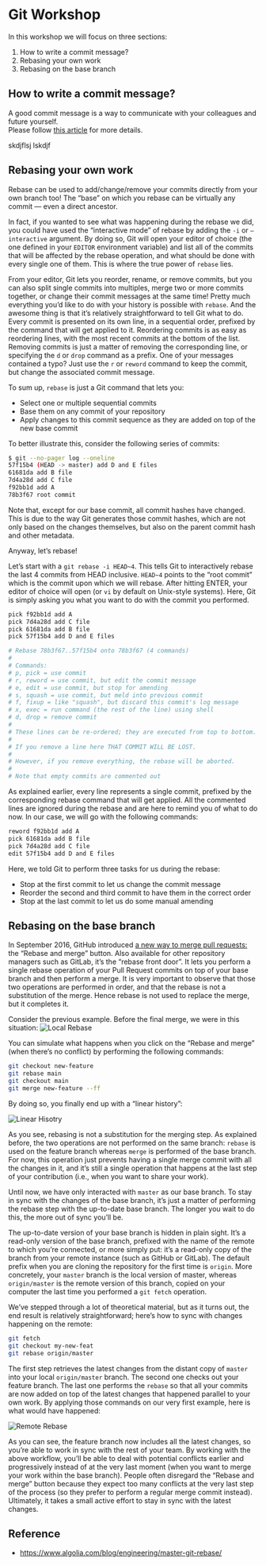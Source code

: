 # Git Workshop
In this workshop we will focus on three sections:
1. How to write a commit message?
2. Rebasing your own work
3. Rebasing on the base branch

## How to write a commit message?
A good commit message is a way to communicate with your colleagues and future yourself.<br/>
Please follow [this article](https://wiki.bloopark.com/display/BPIT/How+to+Write+a+Git+Commit+Message) for more details.

skdjflsj
lskdjf


## Rebasing your own work
Rebase can be used to add/change/remove your commits directly from your own branch too! The “base” on which you rebase can be virtually any commit — even a direct ancestor.

In fact, if you wanted to see what was happening during the rebase we did, you could have used the “interactive mode” of rebase by adding the `-i` or `–interactive` argument. By doing so, Git will open your editor of choice (the one defined in your `EDITOR` environment variable) and list all of the commits that will be affected by the rebase operation, and what should be done with every single one of them. This is where the true power of `rebase` lies.

From your editor, Git lets you reorder, rename, or remove commits, but you can also split single commits into multiples, merge two or more commits together, or change their commit messages at the same time! Pretty much everything you’d like to do with your history is possible with `rebase`. And the awesome thing is that it’s relatively straightforward to tell Git what to do. Every commit is presented on its own line, in a sequential order, prefixed by the command that will get applied to it. Reordering commits is as easy as reordering lines, with the most recent commits at the bottom of the list. Removing commits is just a matter of removing the corresponding line, or specifying the `d` or `drop` command as a prefix. One of your messages contained a typo? Just use the `r` or `reword` command to keep the commit, but change the associated commit message.

To sum up, `rebase` is just a Git command that lets you:
- Select one or multiple sequential commits
- Base them on any commit of your repository
- Apply changes to this commit sequence as they are added on top of the new base commit

To better illustrate this, consider the following series of commits:

```bash
$ git --no-pager log --oneline
57f15b4 (HEAD -> master) add D and E files
61681da add B file
7d4a28d add C file
f92bb1d add A
78b3f67 root commit
```

Note that, except for our base commit, all commit hashes have changed. This is due to the way Git generates those commit hashes, which are not only based on the changes themselves, but also on the parent commit hash and other metadata.

Anyway, let’s rebase!

Let’s start with a `git rebase -i HEAD~4`. This tells Git to interactively rebase the last 4 commits from HEAD inclusive. `HEAD~4` points to the “root commit” which is the commit upon which we will rebase. After hitting ENTER, your editor of choice will open (or `vi` by default on Unix-style systems). Here, Git is simply asking you what you want to do with the commit you performed.

```bash
pick f92bb1d add A
pick 7d4a28d add C file
pick 61681da add B file
pick 57f15b4 add D and E files

# Rebase 78b3f67..57f15b4 onto 78b3f67 (4 commands)
#
# Commands:
# p, pick = use commit
# r, reword = use commit, but edit the commit message
# e, edit = use commit, but stop for amending
# s, squash = use commit, but meld into previous commit
# f, fixup = like "squash", but discard this commit's log message
# x, exec = run command (the rest of the line) using shell
# d, drop = remove commit
#
# These lines can be re-ordered; they are executed from top to bottom.
#
# If you remove a line here THAT COMMIT WILL BE LOST.
#
# However, if you remove everything, the rebase will be aborted.
#
# Note that empty commits are commented out
```

As explained earlier, every line represents a single commit, prefixed by the corresponding rebase command that will get applied. All the commented lines are ignored during the rebase and are here to remind you of what to do now. In our case, we will go with the following commands:

```bash
reword f92bb1d add A
pick 61681da add B file
pick 7d4a28d add C file
edit 57f15b4 add D and E files
```

Here, we told Git to perform three tasks for us during the rebase:

- Stop at the first commit to let us change the commit message
- Reorder the second and third commit to have them in the correct order
- Stop at the last commit to let us do some manual amending

## Rebasing on the base branch
In September 2016, GitHub introduced [a new way to merge pull requests:](https://github.blog/2016-09-26-rebase-and-merge-pull-requests/) the “Rebase and merge” button. Also available for other repository managers such as GitLab, it’s the “rebase front door”. It lets you perform a single rebase operation of your Pull Request commits on top of your base branch and then perform a merge. It is very important to observe that those two operations are performed in order, and that the rebase is not a substitution of the merge. Hence rebase is not used to replace the merge, but it completes it.

Consider the previous example. Before the final merge, we were in this situation:
![Local Rebase](https://blog-api.algolia.com/wp-content/uploads/2017/12/image2-720x239.png)

You can simulate what happens when you click on the “Rebase and merge” (when there’s no conflict) by performing the following commands:

```bash
git checkout new-feature
git rebase main
git checkout main
git merge new-feature --ff
```

By doing so, you finally end up with a “linear history”:

![Linear Hisotry](https://blog-api.algolia.com/wp-content/uploads/2017/12/image4-720x136.png)

As you see, rebasing is not a substitution for the merging step. As explained before, the two operations are not performed on the same branch: `rebase` is used on the feature branch whereas `merge` is performed of the base branch. For now, this operation just prevents having a single merge commit with all the changes in it, and it’s still a single operation that happens at the last step of your contribution (i.e., when you want to share your work).

Until now, we have only interacted with `master` as our base branch. To stay in sync with the changes of the base branch, it’s just a matter of performing the rebase step with the up-to-date base branch. The longer you wait to do this, the more out of sync you’ll be.

The up-to-date version of your base branch is hidden in plain sight. It’s a read-only version of the base branch, prefixed with the name of the remote to which you’re connected, or more simply put: it’s a read-only copy of the branch from your remote instance (such as GitHub or GitLab). The default prefix when you are cloning the repository for the first time is `origin`. More concretely, your `master` branch is the local version of master, whereas `origin/master` is the remote version of this branch, copied on your computer the last time you performed a `git fetch` operation.

We’ve stepped through a lot of theoretical material, but as it turns out, the end result is relatively straightforward; here’s how to sync with changes happening on the remote:

```bash
git fetch
git checkout my-new-feat
git rebase origin/master
```

The first step retrieves the latest changes from the distant copy of `master` into your local `origin/master` branch. The second one checks out your feature branch. The last one  performs the `rebase` so that all your commits are now added on top of the latest changes that happened parallel to your own work. By applying those commands on our very first example, here is what would have happened:

![Remote Rebase](https://blog-api.algolia.com/wp-content/uploads/2017/12/image1.png)

As you can see, the feature branch now includes all the latest changes, so you’re able to work in sync with the rest of your team. By working with the above workflow, you’ll be able to deal with potential conflicts earlier and progressively instead of at the very last moment (when you want to merge your work within the base branch). People often disregard the “Rebase and merge” button because they expect too many conflicts at the very last step of the process (so they prefer to perform a regular merge commit instead). Ultimately, it takes a small active effort to stay in sync with the latest changes.

## Reference
- https://www.algolia.com/blog/engineering/master-git-rebase/